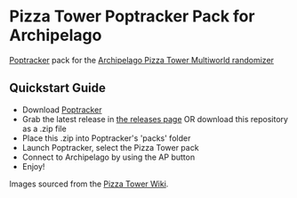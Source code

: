 # Pizza Tower Poptracker Pack for Archipelago

[Poptracker](https://github.com/black-sliver/PopTracker) pack for the [Archipelago Pizza Tower Multiworld randomizer](https://github.com/unsafetyskizzers/Archipelago/releases)

## Quickstart Guide
- Download [Poptracker](https://github.com/black-sliver/PopTracker/releases)
- Grab the latest release in [the releases page](https://github.com/Fairweather-Furry/pt-fair/releases) OR download this repository as a .zip file 
- Place this .zip into Poptracker's 'packs' folder
- Launch Poptracker, select the Pizza Tower pack
- Connect to Archipelago by using the AP button
- Enjoy!

Images sourced from the [Pizza Tower Wiki](https://pizzatower.wiki).